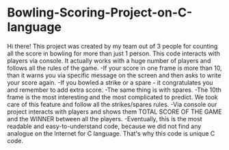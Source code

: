 # Bowling-Scoring-Project-on-C-language
Hi there! This project was created by my team out of 3 people for counting all the score in bowling for more than just 1 person. This code interacts with players via console. It actually works with a huge number of players and follows all the rules of the game.
-If your score in one frame is more than 10, than it warns you via specific message on the screen and then asks to write your score again.
-If you bowled a strike or a spare - it congratulates you and remember to add extra score.
-The same thing is with spares.
-The 10th frame is the most interesting and the most complicated to predict. We took care of this feature and follow all the strikes/spares rules. 
-Via console our project interacts with players and shows them TOTAL SCORE OF THE GAME and the WINNER between all the players.
-Eventually, this is the most readable and easy-to-understand code, because we did not find any analogue on the Internet for C language. That's why this code is unique C code.
